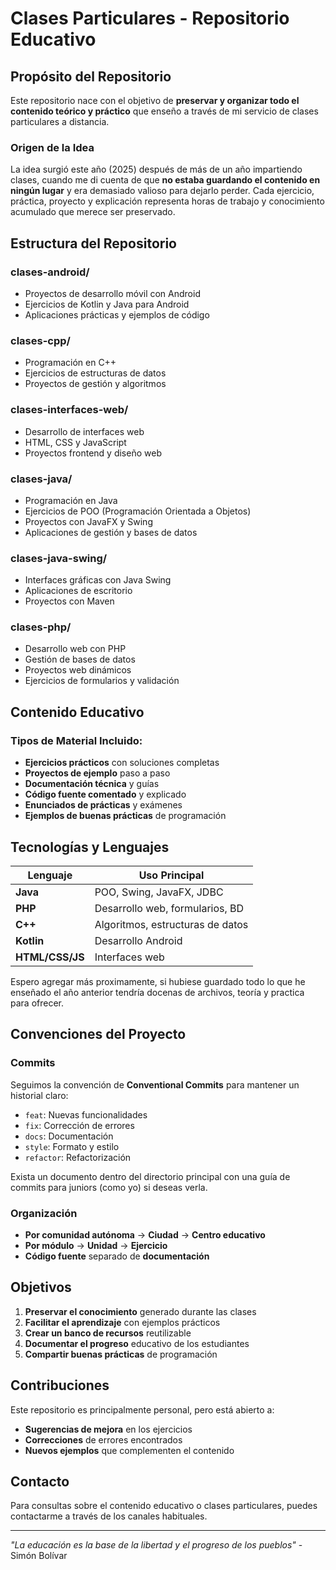 # Clases Particulares - Repositorio Educativo

## Propósito del Repositorio

Este repositorio nace con el objetivo de **preservar y organizar todo el contenido teórico y práctico** que enseño a través de mi servicio de clases particulares a distancia. 

### Origen de la Idea

La idea surgió este año (2025) después de más de un año impartiendo clases, cuando me di cuenta de que **no estaba guardando el contenido en ningún lugar** y era demasiado valioso para dejarlo perder. Cada ejercicio, práctica, proyecto y explicación representa horas de trabajo y conocimiento acumulado que merece ser preservado.

## Estructura del Repositorio

### **clases-android/**
- Proyectos de desarrollo móvil con Android
- Ejercicios de Kotlin y Java para Android
- Aplicaciones prácticas y ejemplos de código

### **clases-cpp/**
- Programación en C++
- Ejercicios de estructuras de datos
- Proyectos de gestión y algoritmos

### **clases-interfaces-web/**
- Desarrollo de interfaces web
- HTML, CSS y JavaScript
- Proyectos frontend y diseño web

### **clases-java/**
- Programación en Java
- Ejercicios de POO (Programación Orientada a Objetos)
- Proyectos con JavaFX y Swing
- Aplicaciones de gestión y bases de datos

### **clases-java-swing/**
- Interfaces gráficas con Java Swing
- Aplicaciones de escritorio
- Proyectos con Maven

### **clases-php/**
- Desarrollo web con PHP
- Gestión de bases de datos
- Proyectos web dinámicos
- Ejercicios de formularios y validación

## Contenido Educativo

### Tipos de Material Incluido:
- **Ejercicios prácticos** con soluciones completas
- **Proyectos de ejemplo** paso a paso
- **Documentación técnica** y guías
- **Código fuente comentado** y explicado
- **Enunciados de prácticas** y exámenes
- **Ejemplos de buenas prácticas** de programación


## Tecnologías y Lenguajes

| Lenguaje | Uso Principal |
|----------|---------------|
| **Java** | POO, Swing, JavaFX, JDBC |
| **PHP** | Desarrollo web, formularios, BD |
| **C++** | Algoritmos, estructuras de datos |
| **Kotlin** | Desarrollo Android |
| **HTML/CSS/JS** | Interfaces web |

Espero agregar más proximamente, si hubiese guardado todo lo que
he enseñado el año anterior tendría docenas de archivos, teoría
y practica para ofrecer.

## Convenciones del Proyecto

### Commits
Seguimos la convención de **Conventional Commits** para mantener un historial claro:
- `feat`: Nuevas funcionalidades
- `fix`: Corrección de errores
- `docs`: Documentación
- `style`: Formato y estilo
- `refactor`: Refactorización

Exista un documento dentro del directorio principal con una guía de commits para juniors (como yo) si deseas verla.

### Organización
- **Por comunidad autónoma** → **Ciudad** → **Centro educativo**
- **Por módulo** → **Unidad** → **Ejercicio**
- **Código fuente** separado de **documentación**

## Objetivos

1. **Preservar el conocimiento** generado durante las clases
2. **Facilitar el aprendizaje** con ejemplos prácticos
3. **Crear un banco de recursos** reutilizable
4. **Documentar el progreso** educativo de los estudiantes
5. **Compartir buenas prácticas** de programación

## Contribuciones

Este repositorio es principalmente personal, pero está abierto a:
- **Sugerencias de mejora** en los ejercicios
- **Correcciones** de errores encontrados
- **Nuevos ejemplos** que complementen el contenido

## Contacto

Para consultas sobre el contenido educativo o clases particulares, puedes contactarme a través de los canales habituales.

---

*"La educación es la base de la libertad y el progreso de los pueblos"* - Simón Bolívar
